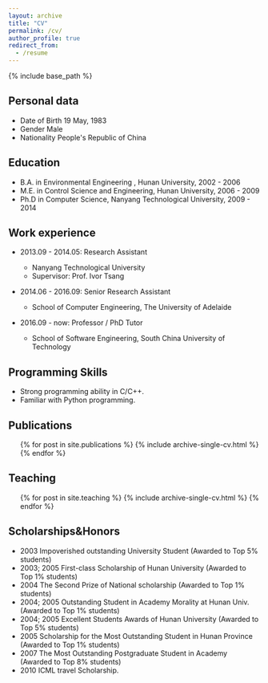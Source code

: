 ```yaml
---
layout: archive
title: "CV"
permalink: /cv/
author_profile: true
redirect_from:
  - /resume
---
```


{% include base_path %}


Personal data    
----------
* Date of Birth         19 May, 1983
* Gender                  Male
* Nationality            People's Republic of China

Education
----------
* B.A. in Environmental Engineering , Hunan University, 2002 - 2006
* M.E. in Control Science and Engineering, Hunan University, 2006 - 2009
* Ph.D in Computer Science, Nanyang Technological University, 2009 - 2014

Work experience
----------
* 2013.09 - 2014.05: Research Assistant
  * Nanyang Technological University
  * Supervisor: Prof. Ivor Tsang

* 2014.06 - 2016.09: Senior Research Assistant
  * School of Computer Engineering, The University of Adelaide

* 2016.09 - now: Professor / PhD Tutor
  * School of Software Engineering, South China University of Technology
  
Programming Skills
----------
* Strong programming ability in C/C++.
* Familiar with Python programming.


Publications
----------
  <ul>{% for post in site.publications %}
    {% include archive-single-cv.html %}
  {% endfor %}</ul>
  
Teaching
----------
  <ul>{% for post in site.teaching %}
    {% include archive-single-cv.html %}
  {% endfor %}</ul>

Scholarships&Honors
----------
* 2003               Impoverished outstanding University Student                                    (Awarded to Top 5% students)
* 2003; 2005    First-class Scholarship of Hunan University                                       (Awarded to Top 1% students) 
* 2004               The Second Prize of National scholarship                                           (Awarded to Top 1% students)
* 2004; 2005    Outstanding Student in Academy Morality at Hunan Univ.                (Awarded to Top 1% students) 
* 2004; 2005    Excellent Students Awards of Hunan University                                  (Awarded to Top 5% students)   
* 2005                Scholarship for the Most Outstanding Student in Hunan Province (Awarded to Top 1% students)       
* 2007                The Most Outstanding Postgraduate Student in Academy               (Awarded to Top 8% students)
* 2010                 ICML travel Scholarship.
